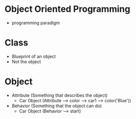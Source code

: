 # Object Oriented Programming

- programming paradigm

# Class

- Blueprint of an object
- Not the object

# Object

- Attribute (Something that describes the object)
    - Car Object (Attribute --> color --> car1 --> color('Blue'))
- Behavior (Something that the object can do)
    - Car Object (Behavior --> start)